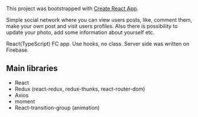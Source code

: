 This project was bootstrapped with [Create React App](https://github.com/facebook/create-react-app).

Simple social network where you can view users posts, like, comment them, make your own post and visit users profiles. Also there is possibility to update your photo, add some information about yourself etc.

React(TypeScript) FC app. Use hooks, no class. Server side was written on Firebase.

## Main libraries
  - React
  - Redux (react-redux, redux-thunks, react-router-dom)
  - Axios
  - moment
  - React-transition-group (animation)
